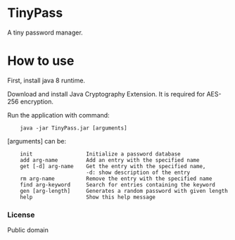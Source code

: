 # TinyPass
A tiny password manager.

# How to use
First, install java 8 runtime.

Download and install Java Cryptography Extension. It is required for AES-256 encryption.

Run the application with command:
```
    java -jar TinyPass.jar [arguments]
```
[arguments] can be:
```
    init                 Initialize a password database
    add arg-name         Add an entry with the specified name
    get [-d] arg-name    Get the entry with the specified name,
                         -d: show description of the entry
    rm arg-name          Remove the entry with the specified name
    find arg-keyword     Search for entries containing the keyword
    gen [arg-length]     Generates a random password with given length
    help                 Show this help message
```

### License
Public domain

   [Java Cryptography Extension]:<http://www.oracle.com/technetwork/java/javase/downloads/jce8-download-2133166.html>